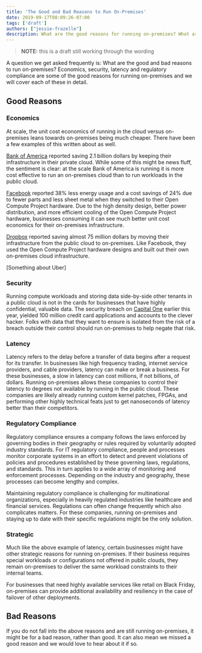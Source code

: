 ```yaml
---
title: 'The Good and Bad Reasons to Run On-Premises'
date: 2019-09-17T08:09:26-07:00
tags: ['draft']
authors: ["jessie-frazelle"]
description: What are the good reasons for running on-premises? What are the bad reasons?
---
```


> **NOTE:** this is a draft still working through the wording

A question we get asked frequently is: What are the good and bad reasons to run
on-premises? Economics, security, latency and regulatory compliance are some of
the good reasons for running on-premises and we will cover each of these in
detail.

<!--more-->

## Good Reasons

### Economics

At scale, the unit cost economics of running in the cloud versus on-premises
leans towards on-premises being much cheaper. There have been a few examples of
this written about as well. 

[Bank of America](https://www.businessinsider.com/bank-of-americas-350-million-internal-cloud-bet-striking-payoff-2019-10)
reported saving 2.1 billion dollars by keeping their infrastructure in their 
private cloud. While some of this might be news fluff, the sentiment is clear:
at the scale Bank of America is running it is more cost effective to run an
on-premises cloud than to run workloads in the public cloud.

[Facebook](https://www.facebook.com/notes/facebook-engineering/building-efficient-data-centers-with-the-open-compute-project/10150144039563920/) 
reported 38% less energy usage and a cost savings of 24% due to fewer parts and 
less sheet metal when they switched to their Open Compute Project hardware. Due
to the high density design, better power distribution, and more efficient
cooling of the Open Compute Project hardware, businesses consuming it can see
much better unit cost economics for their on-premises infrastructure.

[Dropbox](https://www.geekwire.com/2018/dropbox-saved-almost-75-million-two-years-building-tech-infrastructure/) 
reported saving almost 75 million dollars by moving their infrastructure from 
the public cloud to on-premises. Like Facebook, they used the Open Compute
Project hardware designs and built out their own on-premises cloud
infrastructure.

[Something about Uber]

### Security

Running compute workloads and storing data side-by-side other tenants 
in a public cloud is not in the cards for businesses that have highly
confidential, valuable data. The security breach on 
[Capital One](https://www.cnn.com/2019/07/29/business/capital-one-data-breach/index.html) 
earlier this year, yielded 100 million credit card applications and accounts 
to the clever hacker. Folks with data that they want to ensure is isolated 
from the risk of a breach outside their control should run on-premises to help 
negate that risk.

### Latency

Latency refers to the delay before a transfer of data begins after a request 
for its transfer. In businesses like high frequency trading, internet service
providers, and cable providers, latency can make or break a business. For these
businesses, a slow in latency can cost millions, if not billions, of dollars. 
Running on-premises allows these companies to control their latency to degrees
not available by running in the public cloud. These companies are
likely already running custom kernel patches, FPGAs, and performing other 
highly technical feats just to get nanoseconds of latency better than their 
competitors.

### Regulatory Compliance

Regulatory compliance ensures a company follows the laws enforced by governing 
bodies in their geography or rules required by voluntarily adopted industry 
standards. For IT regulatory compliance, people and processes monitor corporate
systems in an effort to detect and prevent violations of policies and 
procedures established by these governing laws, regulations, and standards. 
This in turn applies to a wide array of monitoring and enforcement processes. 
Depending on the industry and geography, these processes can become lengthy 
and complex.

Maintaining regulatory compliance is challenging for multinational 
organizations, especially in heavily regulated industries like healthcare and 
financial services. Regulations can often change frequently which also
complicates matters. For these companies, running on-premises and staying up to
date with their specific regulations might be the only solution.

### Strategic

Much like the above example of latency, certain businesses might have other
strategic reasons for running on-premises. If their business requires special
workloads or configurations not offered in public clouds, they remain
on-premises to deliver the same workload constraints to their internal teams.

For businesses that need highly available services like retail on Black Friday,
on-premises can provide additional availability and resiliency in the case of
failover of other deployments.

## Bad Reasons

If you do not fall into the above reasons and are still running on-premises, it
might be for a bad reason, rather than good. It can also mean we missed a good
reason and we would love to hear about it if so.
